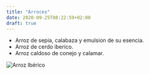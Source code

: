 ```yaml
---
title: "Arroces"
date: 2020-09-25T08:22:59+02:00
draft: true
---
```



* Arroz de sepia, calabaza y emulsion de su esencia.
* Arroz de cerdo iberico.
* Arroz caldoso de conejo y calamar.

![Arroz Ibérico](/carta/Arroz_iberico.jpg)
